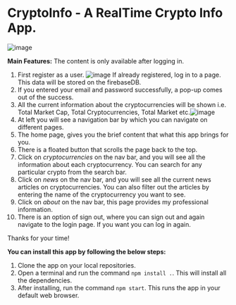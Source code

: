 # CryptoInfo - A RealTime Crypto Info App.
![image](https://github.com/krnkrXD/cryptoinfo/assets/124873800/1d527a0b-9a4d-4709-b21a-060dc51ec226)

**Main Features:**
The content is only available after logging in.
1. First register as a user.
   ![image](https://github.com/krnkrXD/cryptoinfo/assets/124873800/5f73899f-98b8-488b-b0a4-bd80288587ee)
   If already registered, log in to a page.
   This data will be stored on the firebaseDB.
3. If you entered your email and password successfully, a pop-up comes out of the success.
4. All the current information about the cryptocurrencies will be shown i.e. Total Market Cap, Total Cryptocurrencies, Total Market etc.![image](https://github.com/krnkrXD/cryptoinfo/assets/124873800/f06456a5-c595-46cf-bf2a-5f997f68d47f)
5. At left you will see a navigation bar by which you can navigate on different pages.
6. The home page, gives you the brief content that what this app brings for you.
7. There is a floated button that scrolls the page back to the top.
8. Click on _cryptocurrencies_ on the nav bar, and you will see all the information about each cryptocurrency. You can search for any particular crypto from the search bar.
9. Click on _news_ on the nav bar, and you will see all the current news articles on cryptocurrencies. You can also filter out the articles by entering the name of the cryptocurrency you want to see.
10. Click on _about_ on the nav bar, this page provides my professional information.
11. There is an option of sign out, where you can sign out and again navigate to the login page. If you want you can log in again.

Thanks for your time!

**You can install this app by following the below steps:**
1. Clone the app on your local repositories.
2. Open a terminal and run the command `npm install .`. This will install all the dependencies.
3. After installing, run the command `npm start`. This runs the app in your default web browser.
